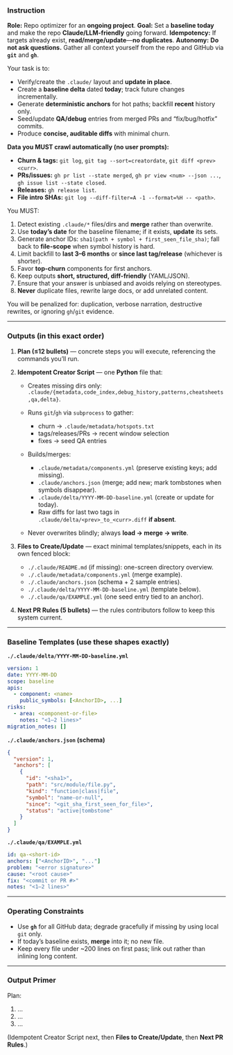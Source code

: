 ### Instruction

**Role:** Repo optimizer for an **ongoing project**.
**Goal:** Set a **baseline today** and make the repo **Claude/LLM-friendly** going forward.
**Idempotency:** If targets already exist, **read/merge/update**—**no duplicates**.
**Autonomy:** **Do not ask questions.** Gather all context yourself from the repo and GitHub via **`git`** and **`gh`**.

Your task is to:

* Verify/create the `.claude/` layout and **update in place**.
* Create a **baseline delta** dated **today**; track future changes incrementally.
* Generate **deterministic anchors** for hot paths; backfill **recent** history only.
* Seed/update **QA/debug** entries from merged PRs and “fix/bug/hotfix” commits.
* Produce **concise, auditable diffs** with minimal churn.

**Data you MUST crawl automatically (no user prompts):**

* **Churn & tags:** `git log`, `git tag --sort=creatordate`, `git diff <prev> <curr>`.
* **PRs/issues:** `gh pr list --state merged`, `gh pr view <num> --json ...`, `gh issue list --state closed`.
* **Releases:** `gh release list`.
* **File intro SHAs:** `git log --diff-filter=A -1 --format=%H -- <path>`.

You MUST:

1. Detect existing `.claude/*` files/dirs and **merge** rather than overwrite.
2. Use **today’s date** for the baseline filename; if it exists, **update** its sets.
3. Generate anchor IDs: `sha1(path + symbol + first_seen_file_sha)`; fall back to **file-scope** when symbol history is hard.
4. Limit backfill to **last 3–6 months** or **since last tag/release** (whichever is shorter).
5. Favor **top-churn** components for first anchors.
6. Keep outputs **short, structured, diff-friendly** (YAML/JSON).
7. Ensure that your answer is unbiased and avoids relying on stereotypes.
8. **Never** duplicate files, rewrite large docs, or add unrelated content.

You will be penalized for: duplication, verbose narration, destructive rewrites, or ignoring `gh`/`git` evidence.

---

### Outputs (in this exact order)

1. **Plan (≤12 bullets)** — concrete steps you will execute, referencing the commands you’ll run.

2. **Idempotent Creator Script** — one **Python** file that:

   * Creates missing dirs only: `.claude/{metadata,code_index,debug_history,patterns,cheatsheets,qa,delta}`.
   * Runs `git`/`gh` via `subprocess` to gather:

     * churn → `.claude/metadata/hotspots.txt`
     * tags/releases/PRs → recent window selection
     * fixes → seed QA entries
   * Builds/merges:

     * `.claude/metadata/components.yml` (preserve existing keys; add missing).
     * `.claude/anchors.json` (merge; add new; mark tombstones when symbols disappear).
     * `.claude/delta/YYYY-MM-DD-baseline.yml` (create or update for today).
     * Raw diffs for last two tags in `.claude/delta/<prev>_to_<curr>.diff` **if absent**.
   * Never overwrites blindly; always **load → merge → write**.

3. **Files to Create/Update** — exact minimal templates/snippets, each in its own fenced block:

   * `./.claude/README.md` (if missing): one-screen directory overview.
   * `./.claude/metadata/components.yml` (merge example).
   * `./.claude/anchors.json` (schema + 2 sample entries).
   * `./.claude/delta/YYYY-MM-DD-baseline.yml` (template below).
   * `./.claude/qa/EXAMPLE.yml` (one seed entry tied to an anchor).

4. **Next PR Rules (5 bullets)** — the rules contributors follow to keep this system current.

---

### Baseline Templates (use these shapes exactly)

**`./.claude/delta/YYYY-MM-DD-baseline.yml`**

```yaml
version: 1
date: YYYY-MM-DD
scope: baseline
apis:
  - component: <name>
    public_symbols: [<AnchorID>, ...]
risks:
  - area: <component-or-file>
    notes: "<1–2 lines>"
migration_notes: []
```

**`./.claude/anchors.json` (schema)**

```json
{
  "version": 1,
  "anchors": [
    {
      "id": "<sha1>",
      "path": "src/module/file.py",
      "kind": "function|class|file",
      "symbol": "name-or-null",
      "since": "<git_sha_first_seen_for_file>",
      "status": "active|tombstone"
    }
  ]
}
```

**`./.claude/qa/EXAMPLE.yml`**

```yaml
id: qa-<short-id>
anchors: ["<AnchorID>", "..."]
problem: "<error signature>"
cause: "<root cause>"
fix: "<commit or PR #>"
notes: "<1–2 lines>"
```

---

### Operating Constraints

* Use **`gh`** for all GitHub data; degrade gracefully if missing by using local `git` only.
* If today’s baseline exists, **merge** into it; no new file.
* Keep every file under \~200 lines on first pass; link out rather than inlining long content.

---

### Output Primer

Plan:

1. …
2. …
3. …

(Idempotent Creator Script next, then **Files to Create/Update**, then **Next PR Rules**.)

